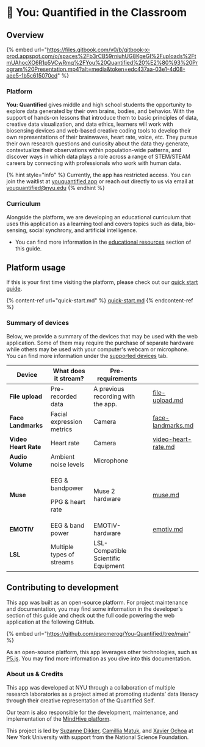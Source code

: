 # 👋 You: Quantified in the Classroom

## Overview

{% embed url="https://files.gitbook.com/v0/b/gitbook-x-prod.appspot.com/o/spaces%2Fb3rCB59rniuhUG8KgeGI%2Fuploads%2FtmUAhocXO6R1p5VCwRmq%2FYou%20Quantified%20%E2%80%93%20Program%20Presentation.mp4?alt=media&token=edc437aa-03e1-4d08-aee5-1b5c615070cd" %}

### Platform

**You: Quantified** gives middle and high school students the opportunity to explore data generated by their own brains, bodies, and behavior. With the support of hands-on lessons that introduce them to basic principles of data, creative data visualization, and data ethics, learners will work with biosensing devices and web-based creative coding tools to develop their own representations of their brainwaves, heart rate, voice, etc. They pursue their own research questions and curiosity about the data they generate, contextualize their observations within population-wide patterns, and discover ways in which data plays a role across a range of STEM/STEAM careers by connecting with professionals who work with human data.

{% hint style="info" %}
Currently, the app has restricted access. You can join the waitlist at [youquantified.app](https://youquantified.app/) or reach out directly to us via email at youquantified@nyu.edu
{% endhint %}

### Curriculum

Alongside the platform, we are developing an educational curriculum that uses this application as a learning tool and covers topics such as data, bio-sensing, social synchrony, and artificial intelligence.

* You can find more information in the [educational resources](educational-resources.md) section of this guide.

## Platform usage

If this is your first time visiting the platform, please check out our [quick start guide](quick-start.md).&#x20;

{% content-ref url="quick-start.md" %}
[quick-start.md](quick-start.md)
{% endcontent-ref %}

### Summary of devices

Below, we provide a summary of the devices that may be used with the web application. Some of them may require the purchase of separate hardware while others may be used with your computer's webcam or microphone. You can find more information under the [supported devices](broken-reference) tab.

<table data-view="cards" data-full-width="false"><thead><tr><th>Device</th><th>What does it stream?</th><th>Pre-requirements</th><th data-type="content-ref"></th><th data-hidden data-card-target data-type="content-ref"></th></tr></thead><tbody><tr><td><strong>File upload</strong></td><td>Pre-recorded data</td><td>A previous recording with the app.</td><td></td><td><a href="devices/file-upload.md">file-upload.md</a></td></tr><tr><td><strong>Face Landmarks</strong></td><td>Facial expression metrics</td><td>Camera</td><td></td><td><a href="devices/face-landmarks.md">face-landmarks.md</a></td></tr><tr><td><strong>Video Heart Rate</strong></td><td>Heart rate</td><td>Camera</td><td></td><td><a href="devices/video-heart-rate.md">video-heart-rate.md</a></td></tr><tr><td><strong>Audio Volume</strong></td><td>Ambient noise levels</td><td>Microphone</td><td></td><td></td></tr><tr><td><strong>Muse</strong></td><td><p>EEG &#x26; bandpower</p><p>PPG &#x26; heart rate</p></td><td>Muse 2 hardware</td><td></td><td><a href="devices/muse.md">muse.md</a></td></tr><tr><td><strong>EMOTIV</strong></td><td>EEG &#x26; band power</td><td>EMOTIV-hardware</td><td></td><td><a href="devices/emotiv.md">emotiv.md</a></td></tr><tr><td><strong>LSL</strong></td><td>Multiple types of streams</td><td>LSL-Compatible Scientific Equipment</td><td></td><td></td></tr></tbody></table>

## Contributing to development

This app was built as an open-source platform. For project maintenance and documentation, you may find some information in the developer's section of this guide and check out the full code powering the web application at the following GitHub.

{% embed url="https://github.com/esromerog/You-Quantified/tree/main" %}

As an open-source platform, this app leverages other technologies, such as [P5.js](https://p5js.org). You may find more information as you dive into this documentation.

### About us & Credits

This app was developed at NYU through a collaboration of multiple research laboratories as a project aimed at promoting students’ data literacy through their creative representation of the Quantified Self.  &#x20;

Our team is also responsible for the development, maintenance, and implementation of the [MindHive platform](https://mindhive.science).

This project is led by [Suzanne Dikker](http://www.suzannedikker.net), [Camillia Matuk](https://wp.nyu.edu/riddle/), and [Xavier Ochoa](https://steinhardt.nyu.edu/people/xavier-ochoa) at New York University with support from the National Science Foundation.&#x20;



&#x20;




